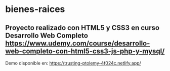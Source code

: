 # bienes-raices
## Proyecto realizado con HTML5 y CSS3 en curso Desarrollo Web Completo https://www.udemy.com/course/desarrollo-web-completo-con-html5-css3-js-php-y-mysql/

Demo disponible en: https://trusting-ptolemy-4f024c.netlify.app/
